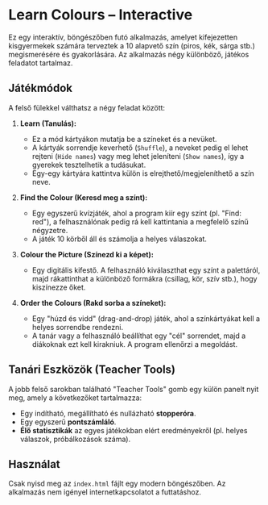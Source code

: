 # Learn Colours – Interactive

Ez egy interaktív, böngészőben futó alkalmazás, amelyet kifejezetten kisgyermekek számára terveztek a 10 alapvető szín (piros, kék, sárga stb.) megismerésére és gyakorlására. Az alkalmazás négy különböző, játékos feladatot tartalmaz.

## Játékmódok

A felső fülekkel válthatsz a négy feladat között:

1.  **Learn (Tanulás):**
    *   Ez a mód kártyákon mutatja be a színeket és a nevüket.
    *   A kártyák sorrendje keverhető (`Shuffle`), a neveket pedig el lehet rejteni (`Hide names`) vagy meg lehet jeleníteni (`Show names`), így a gyerekek tesztelhetik a tudásukat.
    *   Egy-egy kártyára kattintva külön is elrejthető/megjeleníthető a szín neve.

2.  **Find the Colour (Keresd meg a színt):**
    *   Egy egyszerű kvízjáték, ahol a program kiír egy színt (pl. "Find: red"), a felhasználónak pedig rá kell kattintania a megfelelő színű négyzetre.
    *   A játék 10 körből áll és számolja a helyes válaszokat.

3.  **Colour the Picture (Színezd ki a képet):**
    *   Egy digitális kifestő. A felhasználó kiválaszthat egy színt a palettáról, majd rákattinthat a különböző formákra (csillag, kör, szív stb.), hogy kiszínezze őket.

4.  **Order the Colours (Rakd sorba a színeket):**
    *   Egy "húzd és vidd" (drag-and-drop) játék, ahol a színkártyákat kell a helyes sorrendbe rendezni.
    *   A tanár vagy a felhasználó beállíthat egy "cél" sorrendet, majd a diákoknak ezt kell kirakniuk. A program ellenőrzi a megoldást.

## Tanári Eszközök (Teacher Tools)

A jobb felső sarokban található "Teacher Tools" gomb egy külön panelt nyit meg, amely a következőket tartalmazza:
*   Egy indítható, megállítható és nullázható **stopperóra**.
*   Egy egyszerű **pontszámláló**.
*   **Élő statisztikák** az egyes játékokban elért eredményekről (pl. helyes válaszok, próbálkozások száma).

## Használat

Csak nyisd meg az `index.html` fájlt egy modern böngészőben. Az alkalmazás nem igényel internetkapcsolatot a futtatáshoz.
